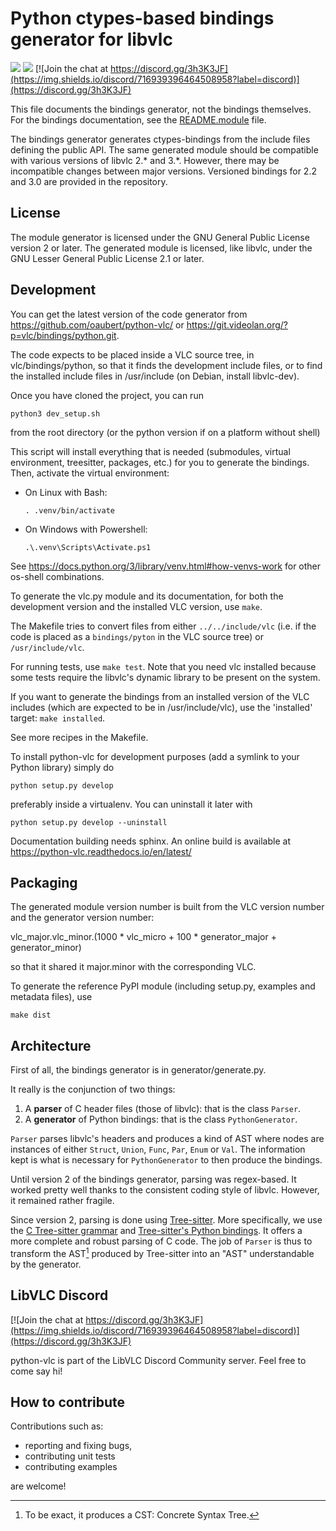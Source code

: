 # Python ctypes-based bindings generator for libvlc

![](https://img.shields.io/github/actions/workflow/status/oaubert/python-vlc/tests.yml?event=push&label=tests)
[![](https://readthedocs.org/projects/python-vlc/badge/)](https://python-vlc.readthedocs.org/)
[![Join the chat at https://discord.gg/3h3K3JF](https://img.shields.io/discord/716939396464508958?label=discord)](https://discord.gg/3h3K3JF)

This file documents the bindings generator, not the bindings
themselves. For the bindings documentation, see the
[README.module](README.module) file.

The bindings generator generates ctypes-bindings from the include
files defining the public API. The same generated module should be
compatible with various versions of libvlc 2.\* and 3.\*. However, there
may be incompatible changes between major versions. Versioned bindings
for 2.2 and 3.0 are provided in the repository.

## License

The module generator is licensed under the GNU General Public License
version 2 or later. The generated module is licensed, like libvlc,
under the GNU Lesser General Public License 2.1 or later.

## Development

You can get the latest version of the code generator from
<https://github.com/oaubert/python-vlc/> or
<https://git.videolan.org/?p=vlc/bindings/python.git>.

The code expects to be placed inside a VLC source tree, in
vlc/bindings/python, so that it finds the development include files,
or to find the installed include files in /usr/include (on Debian,
install libvlc-dev).

Once you have cloned the project, you can run

```
python3 dev_setup.sh
```

from the root directory (or the python version if on a platform without shell)

This script will install everything that is needed (submodules,
virtual environment, treesitter, packages, etc.) for you to generate
the bindings.  Then, activate the virtual environment:

- On Linux with Bash:
  ```
  . .venv/bin/activate
  ```
- On Windows with Powershell:
  ```
  .\.venv\Scripts\Activate.ps1
  ```

See https://docs.python.org/3/library/venv.html#how-venvs-work for other os-shell combinations.

To generate the vlc.py module and its documentation, for both the
development version and the installed VLC version, use `make`.

The Makefile tries to convert files from either `../../include/vlc`
(i.e. if the code is placed as a `bindings/pyton` in the VLC source
tree) or `/usr/include/vlc`.

For running tests, use `make test`.
Note that you need vlc installed because some tests require the
libvlc's dynamic library to be present on the system.

If you want to generate the bindings from an installed version of the
VLC includes (which are expected to be in /usr/include/vlc), use the
'installed' target: `make installed`.

See more recipes in the Makefile.

To install python-vlc for development purposes (add a symlink to your Python
library) simply do

```
python setup.py develop
```

preferably inside a virtualenv. You can uninstall it later with

```
python setup.py develop --uninstall
```

Documentation building needs sphinx. An online build is available at
<https://python-vlc.readthedocs.io/en/latest/>

## Packaging

The generated module version number is built from the VLC version
number and the generator version number:

vlc_major.vlc_minor.(1000 * vlc_micro + 100 * generator_major + generator_minor)

so that it shared it major.minor with the corresponding VLC.

To generate the reference PyPI module (including setup.py, examples
and metadata files), use

```
make dist
```

## Architecture

First of all, the bindings generator is in generator/generate.py.

It really is the conjunction of two things:

1. A **parser** of C header files (those of libvlc): that is the class `Parser`.
1. A **generator** of Python bindings: that is the class `PythonGenerator`.

`Parser` parses libvlc's headers and produces a kind of AST where nodes are
instances of either `Struct`, `Union`, `Func`, `Par`, `Enum` or `Val`.
The information kept is what is necessary for `PythonGenerator` to then produce
the bindings.

Until version 2 of the bindings generator, parsing was regex-based.
It worked pretty well thanks to the consistent coding style of libvlc.
However, it remained rather fragile.

Since version 2, parsing is done using [Tree-sitter](https://tree-sitter.github.io/tree-sitter/).
More specifically, we use the [C Tree-sitter grammar](https://github.com/tree-sitter/tree-sitter-c)
and [Tree-sitter's Python bindings](https://github.com/tree-sitter/py-tree-sitter).
It offers a more complete and robust parsing of C code.
The job of `Parser` is thus to transform the AST[^1] produced by Tree-sitter into an "AST"
understandable by the generator.

## LibVLC Discord

[![Join the chat at https://discord.gg/3h3K3JF](https://img.shields.io/discord/716939396464508958?label=discord)](https://discord.gg/3h3K3JF)

python-vlc is part of the LibVLC Discord Community server. Feel free to come say hi!

## How to contribute

Contributions such as:

- reporting and fixing bugs,
- contributing unit tests
- contributing examples

are welcome!

[^1]: To be exact, it produces a CST: Concrete Syntax Tree.
